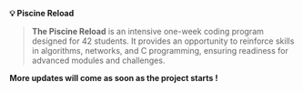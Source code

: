 **💡 Piscine Reload**

> **The Piscine Reload** is an intensive one-week coding program designed for 42 students. It provides an opportunity to reinforce skills in algorithms, networks, and C programming, ensuring readiness for advanced modules and challenges.

**More updates will come as soon as the project starts !**
